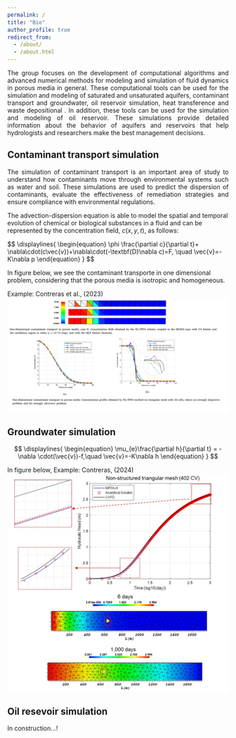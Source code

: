```yaml
---
permalink: /
title: "Bio"
author_profile: true
redirect_from: 
  - /about/
  - /about.html
---
```


<p style="text-align: justify;">
The group focuses on the development of computational algorithms and advanced numerical methods for modeling and simulation of fluid dynamics in porous media in general. These computational tools can be used for the simulation and modeling of saturated and unsaturated aquifers, contaminant transport and groundwater, oil reservoir simulation, heat transference and waste depositional . In addition, these tools can be used for the simulation and modeling of oil reservoir. These simulations provide detailed information about the behavior of aquifers and reservoirs that help hydrologists and researchers make the best management decisions.
</p>


Contaminant transport simulation 
------
<p style="text-align: justify;">
The simulation of contaminant transport is an important area of study to understand how contaminants move through environmental systems such as water and soil. These simulations are used to predict the dispersion of contaminants, evaluate the effectiveness of remediation strategies and ensure compliance with environmental regulations.

The advection-dispersion equation is able to model the spatial and temporal evolution of chemical or biological substances in a fluid and can be represented by the concentration field, $c(x,y,t)$, as follows:
</p>
$$
\displaylines{
	\begin{equation}
		\phi \frac{\partial c}{\partial t}+ \nabla\cdot(c\vec{v})+\nabla\cdot(-\textbf{D}\nabla c)=F, \quad \vec{v}=-K\nabla p
	\end{equation}
 }
$$

In figure below, we see the contaminant transporte in one dimensional problem, considering that the porous media is isotropic and homogeneous. 

Example: Contreras et al., (2023)
![Editing a markdown file for a talk](/images/image2.png)


Groundwater simulation 
------

$$
\displaylines{
	\begin{equation}
	\mu_{e}\frac{\partial h}{\partial t} = -\nabla \cdot(\vec{v})-f,\quad \vec{v}=-K\nabla h
	\end{equation}
}
$$

In figure below, 
Example: Contreras, (2024)
![Editing a markdown file for a talk](/images/figurax1.png)

Oil resevoir simulation 
------
In construction...!
